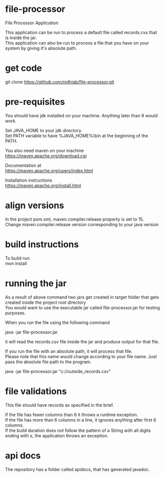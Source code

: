 # file-processor
File Processor Application

This application can be run to process a default file called records.cvs that is inside the jar.<br/>
This application can also be run to process a file that you have on your system by giving it's absolute path.

# get code
git clone https://github.com/nidhiab/file-processor.git

# pre-requisites
You should have jdk installed on your machine. Anything later than 9 would work.<br/>

Set JAVA_HOME to your jdk directory. <br/>
Set PATH variable to have %JAVA_HOME%\bin at the beginning of the PATH.<br/>

You also need maven on your machine <br/>
https://maven.apache.org/download.cgi

Documentation at  <br/>
https://maven.apache.org/users/index.html

Installation instructions <br/>
https://maven.apache.org/install.html

# align versions
In the project pom.xml, maven.compiler.release property is set to 15. <br/> 
Change maven.compiler.release version corresponding to your java version <br/>

# build instructions
To build run:  <br/> 
mvn install

# running the jar
As a result of above command two jars get created in target folder that gets created inside the project root directory <br/> 
You would want to use the executable jar called file-processor.jar for testing purposes.

When you run the file using the following command

java -jar file-processor.jar

it will read the records.csv file inside the jar and produce output for that file.

If you run the file with an absolute path, it will process that file. <br/>
Please note that this name would change according to your file name. Just pass the absolute file path to the program. <br/>

java -jar file-processor.jar "c://outside_records.csv"   

# file validations
This file should have records as specified in the brief.

If the file has fewer columns than 6 it throws a runtime exception.<br/>
If the file has more than 6 columns in a line, it ignores anything after first 6 columns.<br/>
If the build duration does not follow the pattern of a String with all digits ending with s, the application throws an exception.

# api docs
The repository has a folder called apidocs, that has generated javadoc.
